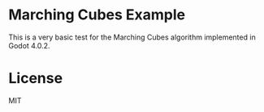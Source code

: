 # Marching Cubes Example

This is a very basic test for the Marching Cubes algorithm implemented in Godot 4.0.2.

# License

MIT

